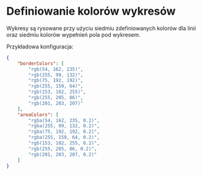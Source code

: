 # Definiowanie kolorów wykresów

Wykresy są rysowane przy użyciu siedmiu zdefiniowanych kolorów dla linii oraz siedmiu kolorów wypełnień pola pod wykresem.

Przykładowa konfiguracja:

```json
{
    "borderColors": [
		"rgb(54, 162, 235)",
		"rgb(255, 99, 132)",
		"rgb(75, 192, 192)",
		"rgb(255, 159, 64)",
		"rgb(153, 102, 255)",
		"rgb(255, 205, 86)",
		"rgb(201, 203, 207)"
	],
	"areaColors": [
		"rgba(54, 162, 235, 0.2)",
		"rgba(255, 99, 132, 0.2)",
		"rgba(75, 192, 192, 0.2)",
		"rgba(255, 159, 64, 0.2)",
		"rgb(153, 102, 255, 0.2)",
		"rgb(255, 205, 86, 0.2)",
		"rgb(201, 203, 207, 0.2)"
	]
}
```